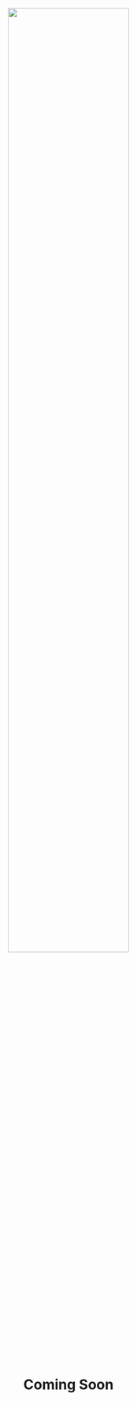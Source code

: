 <p align="center" width="300">
   <img align="center" width="70%" src="https://raw.githubusercontent.com/gemarkode/hacktoberfest/main/.github/hacktoberfest.png" />
   <h1 align="center">Coming Soon</h1>
</p>
